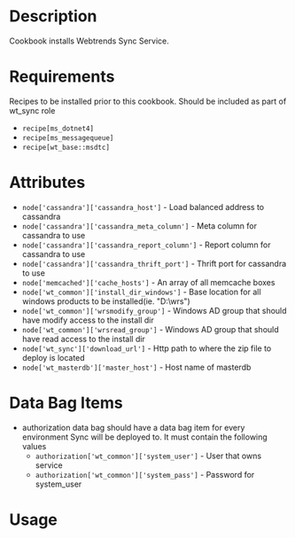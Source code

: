 Description
===========
Cookbook installs Webtrends Sync Service.

Requirements
============
Recipes to be installed prior to this cookbook. Should be included as part of wt_sync role
* `recipe[ms_dotnet4]`
* `recipe[ms_messagequeue]`
* `recipe[wt_base::msdtc]`

Attributes
==========
* `node['cassandra']['cassandra_host']` - Load balanced address to cassandra
* `node['cassandra']['cassandra_meta_column']` - Meta column for cassandra to use
* `node['cassandra']['cassandra_report_column']` - Report column for cassandra to use
* `node['cassandra']['cassandra_thrift_port']` - Thrift port for cassandra to use
* `node['memcached']['cache_hosts']` - An array of all memcache boxes
* `node['wt_common']['install_dir_windows']` - Base location for all windows products to be installed(ie. "D:\\wrs")
* `node['wt_common']['wrsmodify_group']` - Windows AD group that should have modify access to the install dir
* `node['wt_common']['wrsread_group']` - Windows AD group that should have read access to the install dir
* `node['wt_sync']['download_url']` - Http path to where the zip file to deploy is located
* `node['wt_masterdb']['master_host']` - Host name of masterdb

Data Bag Items
===============
* authorization data bag should have a data bag item for every environment Sync will be deployed to. It must contain the following values
	* `authorization['wt_common']['system_user']` - User that owns service
	* `authorization['wt_common']['system_pass']` - Password for system_user

Usage
=====


